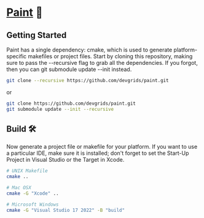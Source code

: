 # [Paint](https://github.com/devgrids/paint) 🚀

## Getting Started
Paint has a single dependency: cmake, which is used to generate platform-specific makefiles or project files. Start by cloning this repository, making sure to pass the --recursive flag to grab all the dependencies. If you forgot, then you can git submodule update --init instead.

```bash
git clone --recursive https://github.com/devgrids/paint.git
```
or
```bash
git clone https://github.com/devgrids/paint.git
git submodule update --init --recursive
```
## Build 🛠️
Now generate a project file or makefile for your platform. If you want to use a particular IDE, make sure it is installed; don't forget to set the Start-Up Project in Visual Studio or the Target in Xcode.

```bash
# UNIX Makefile
cmake ..

# Mac OSX
cmake -G "Xcode" ..

# Microsoft Windows
cmake -G "Visual Studio 17 2022" -B "build"
```
